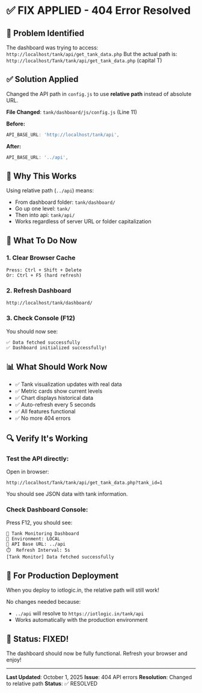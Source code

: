 # ✅ FIX APPLIED - 404 Error Resolved

## 🐛 Problem Identified
The dashboard was trying to access: `http://localhost/tank/api/get_tank_data.php`
But the actual path is: `http://localhost/Tank/tank/api/get_tank_data.php` (capital T)

## ✅ Solution Applied
Changed the API path in `config.js` to use **relative path** instead of absolute URL.

**File Changed**: `tank/dashboard/js/config.js` (Line 11)

**Before:**
```javascript
API_BASE_URL: 'http://localhost/tank/api',
```

**After:**
```javascript
API_BASE_URL: '../api',
```

## 🎯 Why This Works
Using relative path (`../api`) means:
- From dashboard folder: `tank/dashboard/`
- Go up one level: `tank/`
- Then into api: `tank/api/`
- Works regardless of server URL or folder capitalization

## 🚀 What To Do Now

### 1. Clear Browser Cache
```
Press: Ctrl + Shift + Delete
Or: Ctrl + F5 (hard refresh)
```

### 2. Refresh Dashboard
```
http://localhost/tank/dashboard/
```

### 3. Check Console (F12)
You should now see:
```
✅ Data fetched successfully
✅ Dashboard initialized successfully!
```

## 📊 What Should Work Now

- ✅ Tank visualization updates with real data
- ✅ Metric cards show current levels
- ✅ Chart displays historical data
- ✅ Auto-refresh every 5 seconds
- ✅ All features functional
- ✅ No more 404 errors

## 🔍 Verify It's Working

### Test the API directly:
Open in browser:
```
http://localhost/Tank/tank/api/get_tank_data.php?tank_id=1
```

You should see JSON data with tank information.

### Check Dashboard Console:
Press F12, you should see:
```
🚀 Tank Monitoring Dashboard
📍 Environment: LOCAL
🔗 API Base URL: ../api
⏱️  Refresh Interval: 5s
[Tank Monitor] Data fetched successfully
```

## 🚀 For Production Deployment

When you deploy to iotlogic.in, the relative path will still work!

No changes needed because:
- `../api` will resolve to `https://iotlogic.in/tank/api`
- Works automatically with the production environment

## 🎊 Status: FIXED!

The dashboard should now be fully functional. Refresh your browser and enjoy!

---

**Last Updated**: October 1, 2025
**Issue**: 404 API errors
**Resolution**: Changed to relative path
**Status**: ✅ RESOLVED
